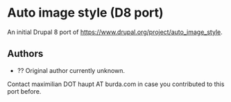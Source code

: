 # Auto image style (D8 port)

An initial Drupal 8 port of https://www.drupal.org/project/auto_image_style.

## Authors

- ?? Original author currently unknown.

Contact maximilian DOT haupt AT burda.com in case you contributed to this port before.
